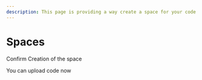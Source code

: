 ```yaml
---
description: This page is providing a way create a space for your code.
---
```


# Spaces

Confirm Creation of the space

You can upload code now
